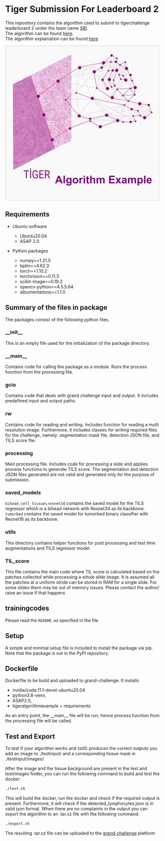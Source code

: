 # Tiger Submission For Leaderboard 2
This repository contains the algorithm used to submit to tigerchallenge leaderboard 2 under the team name [SRI](https://tiger.grand-challenge.org/teams/t/2150/).  
The algorithm can be found [here](https://grand-challenge.org/algorithms/til-test6-2/).  
The algorithm explaination can be found [here](https://rumc-gcorg-p-public.s3.amazonaws.com/evaluation-supplementary/636/062f1d55-09c0-455b-ae42-72035e8c5013/TIGER_L2_Submission.pdf)

<img src="https://github.com/Vishwesh4/TigerSubmission/blob/master/img.png?raw=true" width="500" height="500">

## Requirements

- Ubuntu software
  - Ubuntu20.04
  - ASAP 2.0

- Python packages
  - numpy==1.21.5
  - tqdm==4.62.3
  - torch==1.10.2
  - torchvision==0.11.3
  - scikit-image==0.19.2
  - opencv-python==4.5.5.64
  - albumentations==1.1.0

## Summary of the files in package
The packages consist of the following python files.

### \_\_init\_\_
This is an empty file used for the initialization of the package directory.

### \_\_main\_\_
Contains code for calling the package as a module. Runs the process function from the processing file.

### gcio
Contains code that deals with grand challenge input and output. It includes predefined input and output paths. 

### rw
Contains code for reading and writing. Includes function for reading a multi resolution image. Furthermore, it includes classes for writing required files for the challenge, namely: segmentation mask file, detection JSON file, and TILS score file.

### processing
Main processing file. Includes code for processing a slide and applies process functions to generate TILS score. The segmentation and detection JSON files generated are not valid and generated only for the purpose of submission.

### saved_models
`bihead_cell_tissue\resnet34` contains the saved model for the TILS regressor which is a bihead network with Resnet34 as its backbone. `tumorbed` contains the saved model for tumorbed binary classifier with Resnet18 as its backbone.

### utils
This directory contains helper functions for post processing and test time augmentations and TILS regressor model

### TIL_score
This file contains the main code where TIL score is calculated based on the patches collected while processing a whole slide image. It is assumed all the patches at a uniform stride can be stored in RAM for a single slide. For some slides there may be out of memory issues. Please contact the author/ raise an issue if that happens

## trainingcodes
Please read the `README.md` specified in the file

## Setup
A simple and minimal setup file is included to install the package via pip. Note that the package is not in the PyPI repository.

## Dockerfile
Dockerfile to be build and uploaded to grand-challenge. It installs 
 - nvidia/cuda:11.1-devel-ubuntu20.04 
 - python3.8-venv, 
 - ASAP2.0, 
 - tigeralgorithmexample + requirements

As an entry point, the \_\_main\_\_ file will be run; hence process function from the processing file will be called.


## Test and Export
To test if your algorithm works and (still) produces the correct outputs you add an image to ./testinput/ and a corresponding tissue mask in ./testinput/images/

After the image and the tissue background are present in the test and test/images folder, you can run the following command to build and test the docker:

```bash
./test.sh
```

This will build the docker, run the docker and check if the required output is present. Furthermore, it will check if the detected_lymphocytes.json is in valid json format. When there are no complaints in the output you can export the algorithm to an .tar.xz file with the following command:

```bash
./export.sh
```

The resulting .tar.xz file can be uploaded to the <a href="https://grand-challenge.org/">grand-challenge</a> platform